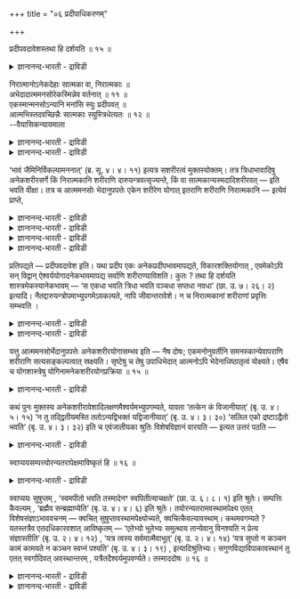 +++
title = "०६ प्रदीपाधिकरणम्"

+++

प्रदीपवदावेशस्तथा हि दर्शयति ॥ १५ ॥  
<details><summary>ज्ञानानन्द-भारती - द्राविडी</summary>

प्रदीबवदावेसस्तदाहि तर्सयदि ॥ १५ ॥
</details>

निरात्मानोऽनेकदेहाः सात्मका वा, निरात्मकाः ॥  
अभेदादात्ममनसोरेकस्मिन्नेव वर्तनात् ॥ ११ ॥  
एकस्मान्मनसोऽन्यानि मनांसि स्युः प्रदीपवत् ॥  
आत्मभिस्तदवच्छिन्नैः सात्मकाः स्युस्त्रिधेत्यतः ॥ १२ ॥  
--वैयासिकन्यायमाला

<details><summary>ज्ञानानन्द-भारती - द्राविडी</summary>

पल तेहङ्गळ् आत्मावऱ्ऱवैगळा? अल्लदु आत्मावुडऩ् कूडिऩवैगळा? आत्मावुम् मऩसुम् वेऱुबडाददिऩाल् ऒऩ्ऱिलेये इरुक्कुमादलाल् (मऱ्ऱवै) आत्मावऱ्ऱवै ताऩ्।
</details>

<details><summary>ज्ञानानन्द-भारती - द्राविडी</summary>

ऒरु मऩसिलिरुन्दु मऱ्ऱ मऩस्कळ् तीबम् पोल् एऱ्पडलाम्। अन्द मऩस्कळिऩाल् वरैयऱुक्कप्पट्ट आत्माक्कळैक् कॊण्डु आत्मा उळ्ळवैगळाग इरुक्क लाम्, "मूऩ्ऱाग" ऎऩ्ऱिरुप्पदाल्।
</details>

‘भावं जैमिनिर्विकल्पामननात्’ (ब्र. सू. ४। ४। ११) इत्यत्र सशरीरत्वं मुक्तस्योक्तम्। तत्र त्रिधाभावादिषु अनेकशरीरसर्गे किं निरात्मकानि शरीराणि दारुयन्त्रवत्सृज्यन्ते, किं वा सात्मकान्यस्मदादिशरीरवत् — इति भवति वीक्षा। तत्र च आत्ममनसोः भेदानुपपत्तेः एकेन शरीरेण योगात् इतराणि शरीराणि निरात्मकानि — इत्येवं प्राप्ते,

<details><summary>ज्ञानानन्द-भारती - द्राविडी</summary>

(पिरह्मलोगत्तिल् सरीरमुण्डु ऎऩ्ऱबक्षत्तिल् उबासगऩ् पल सरीरङ्गळै सङ्गल्बत्ताल् सिरुष्टिक् कुम्बॊऴुदु अन्द सरीरङ्गळ् आत्मावुडऩ् कूडिऩवैया इल्लैया ऎऩ्ऱु सन्देहम्। आत्मा मऩदुडऩेये सेर्न्दिरुक्कुमाऩदाल् इवऩुक्कु मऩम् ऒऩ्ऱाऩदाल् मऩम् इरुक्कुम् सरीरत्तिल्दाऩ् आत्मा इरुक्कुम्। मऱ्ऱसरीरङ्गळिल् आत्मा इरुक्कादु ऎऩ्ऱु पूर्वबक्षम्।
</details>

<details><summary>ज्ञानानन्द-भारती - द्राविडी</summary>

ऒरु तीबत्तिलिरुन्दु पल तीबङ्गळै एऱ्ऱुम् पॊऴुदु ऒऩ्ऱु पल तीबङ्गळाग आवदुबोल ऒरुमऩदु पल सरीरङ्गळिल् नुऴैन्दु पलवाग आवदाल् अन्द मऩदुडऩ् आत्मावुम् सेर्न्दु ऎल्ला सरीरङ्गळुम् आत्मावुडऩ् कूडिऩवैगळ्दाऩ् ऎऩ्ऱु सित्तान्दम्।)
</details>

<details><summary>ज्ञानानन्द-भारती - द्राविडी</summary>

"उण्डॆऩ्ऱु जैमिऩि, विगल्बम् सॊल्लप्पडु वदाल्” (सूत्रम् IV ४-११) ऎऩ्ऱविडत्तिल् मुक्तऩुक्कु सरीरमुडैय तऩ्मै सॊल्लप्पट्टदु। अङ्गे मूऩ्ऱु विदमाग आगिऱदु मुदलाऩवैगळिल् पल सरीरङ्गळ् स्रुष्टियावदिल्, मरत्तिऩाल् सॆय्यप्पडुम् यन्दिरङ्गळ् पोल, आत्मावल्लाद सरीरङ्गळ् स्रुष्टिक्कप्पडुगिऩ्ऱ ऩवा? अल्लदु नम् पोऩ्ऱवर्गळुडैय सरीरङ्गळैप् पोलवे, आत्मावुडऩ् कूडिऩ सरीरङ्गळ् स्रुष्टिक्कप् पडुगिऩ्ऱऩवा? ऎऩ्ऱु आलोसऩै एऱ्पडुगिऱदु।
</details>

<details><summary>ज्ञानानन्द-भारती - द्राविडी</summary>

पूर्वबक्षम्: अङ्गु, आत्मावैयुम् मऩसैयुम् वेऱुबडुत्तुवदु उसिदमागादागैयाल्, ऒरु सरीरत्तुडऩ् सम्बन्दमिरुप्पदिऩाल्, मऱ्ऱसरीरङ्गळ्, आत्मावऱ्ऱदु ऎऩ्ऱु।
</details>

प्रतिपद्यते — प्रदीपवदावेश इति। यथा प्रदीप एकः अनेकप्रदीपभावमापद्यते, विकारशक्तियोगात् , एवमेकोऽपि सन् विद्वान् ऐश्वर्ययोगादनेकभावमापद्य सर्वाणि शरीराण्याविशति। कुतः ? तथा हि दर्शयति शास्त्रमेकस्यानेकभावम् — ‘स एकधा भवति त्रिधा भवति पञ्चधा सप्तधा नवधा’ (छा. उ. ७। २६। २) इत्यादि। नैतद्दारुयन्त्रोपमाभ्युपगमेऽवकल्पते, नापि जीवान्तरावेशे। न च निरात्मकानां शरीराणां प्रवृत्तिः सम्भवति ।

<details><summary>ज्ञानानन्द-भारती - द्राविडी</summary>

सित्तान्दम्: इव्विदम् वरुम्बोदु तुवक्कप् पडुगिऱदु, "तीबम्बोल पिरवेसम्" ऎऩ्ऱु। ऎप्पडि ऒरेदीबम्, माऱुदलडैयुम् सक्तियिऩ् सेर्क्कैयिऩाल्, पल तीबङ्गळायिरुक्कुम् तऩ्मैयै अडैगिऱदो इव्विदमे ऒरुवऩागवेयिरुक्कुम् वित्वाऩ् ऐसुवर्यत् तिऩ् सेर्क्कैयिऩाल् अनेगरायिरुक्कुम् तऩ्मैयै अडैन्दु ऎल्ला सरीरङ्गळिलुम् पुगुन्दुगॊळ्गिऱाऩ्। एऩ्? अप्पडियल्लवा सास्तिरम् ऒरुवऩायिरुप्पवऩुक्कु पलवायिरुक्कुम् तऩ्मैयैक् काट्टुगिऱदु? 'अवऩ् ऒरुवऩाग इरुक्किऱाऩ्, मूऩ्ऱाग आगिऱाऩ्, ऐन्दाग,एऴाग, ऒऩ्बदाग" (सान् VII२६-२) ऎऩ्बदु मुदलियदु।
</details>

<details><summary>ज्ञानानन्द-भारती - द्राविडी</summary>

मरयन्दिरत्तै तिरुष्टान्दमाग ऎडुत्तुक् कॊण् डाल् इदु सरियागादु; वेऱु जीवऩ् पुगुन्दुगॊळ्गिऱा ऩॆऩ्ऱालुम् पॊरुन्दादु। आत्मावऱ्ऱ सरीरङ्गळुक्कु प्रविरुत्ति ऎऩ्बदुम् सम्बविक्कादु।
</details>

यत्तु आत्ममनसोर्भेदानुपपत्तेः अनेकशरीरयोगासम्भव इति — नैष दोषः; एकमनोनुवर्तीनि समनस्कान्येवापराणि शरीराणि सत्यसङ्कल्पत्वात् स्रक्ष्यति। सृष्टेषु च तेषु उपाधिभेदात् आत्मनोऽपि भेदेनाधिष्ठातृत्वं योक्ष्यते। एषैव च योगशास्त्रेषु योगिनामनेकशरीरयोगप्रक्रिया ॥ १५ ॥

<details><summary>ज्ञानानन्द-भारती - द्राविडी</summary>

आत्मा मऩस् इरण्डिऱ्कुम् पिरिवु उसिदमिल्लाद तिऩाल्, पल सरीरङ्गळुडऩ् सेरुवदु सम्बविक्कादु ऎऩ्ऱु ऎदु सॊल्लप्पट्टदो अदु तोषमल्ल। ऒरु मऩसै अऩुसरिक्कक्कूडिय मऩस्कळुडऩ् कूडिऩ मऱ्ऱ सरीरङ् गळै सत्य सङ्गल्बत्तऩ्मैयिऩाल् स्रुष्टिप्पाऩ्। स्रुष्टिक्कप्पट्ट अवैगळिल् उबादिगळुक्कु वेऱ्ऱु मैयिरुप्पदिऩाल् आत्माविऱ्कुम् वेऱ्ऱुमैयुडऩ् अदिष् टादावाग (यजमाऩऩाग) इरुक्कुम् तऩ्मै सेर्क्कप्पडुम्। इदुदाऩ् योगसास्तिरङ्गळिल् योगिगळुक्कु पल सरीरङ्गळिऩ् सोक्कैयुळ्ळदॆऩ्ऱु सॊल्लप्पडुवदु।
</details>

कथं पुनः मुक्तस्य अनेकशरीरावेशादिलक्षणमैश्वर्यमभ्युपगम्यते, यावता ‘तत्केन कं विजानीयात्’ (बृ. उ. ४। ५। १५) ‘न तु तद्द्वितीयमस्ति ततोऽन्यद्विभक्तं यद्विजानीयात्’ (बृ. उ. ४। ३। ३०) ‘सलिल एको द्रष्टाऽद्वैतो भवति’ (बृ. उ. ४। ३। ३२) इति च एवंजातीयका श्रुतिः विशेषविज्ञानं वारयति — इत्यत उत्तरं पठति —

<details><summary>ज्ञानानन्द-भारती - द्राविडी</summary>

“अप्पॊऴुदु ऎदिऩाल् ऎदै अऱिवाऩ्" (पिरुहत् IV ५-१५), “अदैविड वेऱाय् पिरिन्ददाग ऎदै अऱियलामो अव्विद इरण्डावदु वस्तुवो किडैयादु” (पिरुहत् IV ३-३०), "जलत्तिल् पार्क्किऱवऩ् ऒरुवऩ्, इरण्डावदु किडैयादु" (पिरुहत् IV ३-३२), ऎऩ्ऱुम् इदु पोलुळ्ळ सुरुदि विसेषमायुळ्ळ अऱिवै मऱुक्कुम्बोदु, मुक्तऩुक्कु अनेग सरीरङ्गळिल् पुगुन्दु कॊळ्वदु मुदलिय लक्षणमुळ्ळ ऐसुवरियम् ऎप्पडि ऒप्पुक्कॊळ्ळप्पडुगिऱदु? ऎऩ्ऱाल् पदिल् सॊल्गिऱार्।
</details>

स्वाप्ययसम्पत्त्योरन्यतरापेक्षमाविष्कृतं हि ॥ १६ ॥  
<details><summary>ज्ञानानन्द-भारती - द्राविडी</summary>

स्वाप्ययसम्बत्त्योरन्सदरा पोक्षमाविष्क्रुदम् हि ॥ १६ ॥
</details>

स्वाप्ययः सुषुप्तम् , ‘स्वमपीतो भवति तस्मादेनꣳ स्वपितीत्याचक्षते’ (छा. उ. ६। ८। १) इति श्रुतेः। सम्पत्तिः कैवल्यम् , ‘ब्रह्मैव सन्ब्रह्माप्येति’ (बृ. उ. ४। ४। ६) इति श्रुतेः। तयोरन्यतरामवस्थामपेक्ष्य एतत् विशेषसंज्ञाऽभाववचनम् — क्वचित् सुषुप्तावस्थामपेक्ष्योच्यते, क्वचित्कैवल्यावस्थाम्। कथमवगम्यते ? यतस्तत्रैव एतदधिकारवशात् आविष्कृतम् — ‘एतेभ्यो भूतेभ्यः समुत्थाय तान्येवानु विनश्यति न प्रेत्य संज्ञास्तीति’ (बृ. उ. २। ४। १२) , ‘यत्र त्वस्य सर्वमात्मैवाभूत्’ (बृ. उ. २। ४। १४) ‘यत्र सुप्तो न कञ्चन कामं कामयते न कञ्चन स्वप्नं पश्यति’ (बृ. उ. ४। ३। १९) , इत्यादिश्रुतिभ्यः। सगुणविद्याविपाकावस्थानं तु एतत् स्वर्गादिवत् अवस्थान्तरम् , यत्रैतदैश्वर्यमुपवर्ण्यते। तस्माददोषः ॥ १६ ॥

<details><summary>ज्ञानानन्द-भारती - द्राविडी</summary>

स्वाप्ययम् ऎऩ्बदु नल्ल तूक्कम्, 'तऩ्ऩै अडैन्दवऩागिऱाऩ्। आगैयाल् इवऩै स्वबिदि (तूङ्गुगिऱाऩ्) ऎऩ्ऱु सॊल्गिऱार्गळ्' (सान्। VI ८ - १) ऎऩ्ऱसुरुदियिरुप्पदाल्। सम्बत्ति ऎऩ्बदु कैवल्यम् (मोक्षम्) "पिरह्ममागवे इरुक्किऱवऩ् पिरह्मत्तै यडैगिऱाऩ्" (पिरुहत्। IV ४ - ६) ऎऩ्ऱसुरुदियाल्। अव्विरण्डिऱ्कुळ् एदेऩुमॊऩ्ऱैअबेक्षक्षित्तुत्ताऩ् विसेष अऱिवु इल्लै ऎऩ्ऱु सॊऩ्ऩदु। सिल विडङ्गळिल् नल्ल तूक्क निलैयै अबेक्षित्तुच् चॊल्लप्पडुगिऱदु। सिलविडङ्गळिल् कैवल्य निलैयै अबेक्षित्तु। ऎप्पडि तॆरिगिऱदु ऎऩ्ऱाल्, अङ्गेये पिरगरण वसत्तिऩाल् इदु तॆळिवुबडुत्तप्पडुगिऱदु। 'इन्द पूदङ्गळिलिरुन्दु मेल् किळम्बि अवैगळैये अऩुसरित्तु नसित्तुविडुगिऱदु। पुऱप्पट्ट पिऱगु (विसेष) अऱिवु इल्लै ऎऩ्ऱु” (पिरुहत्। II ४ १२) “ऎङ्गे इवऩुक्कु ऎल्लाम् आत्मावागवे एऱ्पडुगिऱ तो" (IV ५ - १५) 'ऎङ्गे तूङ्गुगिऱवऩ् ऎव्विद कामत् तैयुम् विरुम्बुवदिल्लैयो, ऎव्विद स्वप्ऩत्तैयुम् काणुवदिल्लैयो" (पिरुहत्। IV ३-१९; माण्डूक्य V) इदु मुदलिय सुरुदिगळिलिरुन्दु
</details>

<details><summary>ज्ञानानन्द-भारती - द्राविडी</summary>

ऎङ्गे इन्द ऐसुवर्यम् वर्णिक्कप् पडुगिऱदो अदुवो इन्द सगुण पिरुह्मवित्यैयिऩ् पलऩागिय स्ताऩम्, स्वर्क्कम् मुदलियदैप्पोल वेऱु निलै। आगैयाल् तोषमिल्लै।
</details>

